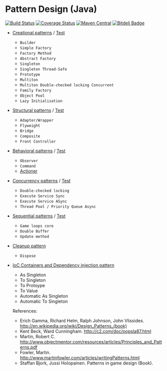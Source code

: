 Pattern Design (Java)
==============
[![Build Status](https://travis-ci.org/vicboma1/pattern-design.svg)](https://travis-ci.org/vicboma1/pattern-design)
[![Coverage Status](https://coveralls.io/repos/vicboma1/pattern-design/badge.svg?branch=master&service=github)](https://coveralls.io/github/vicboma1/pattern-design?branch=master)
[![Maven Central](https://maven-badges.herokuapp.com/maven-central/org.eluder.coveralls/coveralls-maven-plugin/badge.svg)](https://maven-badges.herokuapp.com/maven-central/org.eluder.coveralls/coveralls-maven-plugin/)
[![Bitdeli Badge](https://d2weczhvl823v0.cloudfront.net/vicboma1/pattern-design/trend.png)](https://bitdeli.com/free "Bitdeli Badge")

* [Creational patterns](https://github.com/victorakamon/pattern-design/tree/master/src/creational) / [Test](https://github.com/victorakamon/pattern-design/tree/master/test/creational)
  * ```Builder```
  * ```Simple Factory```
  * ```Factory Method```
  * ```Abstract Factory```
  * ```Singleton```
  * ```Singleton Thread-Safe```
  * ```Prototype```
  * ```Multiton```
  * ```Multiton Double-checked locking Concurrent``` 
  * ```Family Factory```
  * ```Object Pool```
  * ```Lazy Initialization```
  
* [Structural patterns](https://github.com/victorakamon/pattern-design/tree/master/src/structural) / [Test](https://github.com/victorakamon/pattern-design/tree/master/test/structural)
  * ```Adapter/Wrapper```
  * ```Flyweight```
  * ```Bridge```
  * ```Composite```
  * ```Front Controller```

* [Behavioral patterns](https://github.com/victorakamon/pattern-design/tree/master/src/behavioral) / [Test](https://github.com/victorakamon/pattern-design/tree/master/test/behavioral)
  * ```Observer```
  * ```Command```
  * [Actioner](https://github.com/vicboma1/CommandMapper)
  

* [Concurrency patterns](https://github.com/victorakamon/pattern-design/tree/master/src/concurrency) / [Test](https://github.com/victorakamon/pattern-design/tree/master/test/concurrency)
  * ```Double-checked locking```
  * ```Execute Service Sync```
  * ```Execute Service ASync```
  * ```Thread Pool / Priority Queue Async```

* [Sequential patterns](https://github.com/victorakamon/sequential-patterns) / [Test](https://github.com/victorakamon/sequential-patterns/tree/master/test)
  * ```Game loops core```
  * ```Double Buffer```
  * ```Update method```

* [Cleanup pattern](https://github.com/victorakamon/pattern-design/tree/master/src/cleanup)
  * ```Dispose```

* [IoC Containers and Dependency injection pattern ](https://github.com/vicboma1/Injector)
  * As Singleton
  * To Singleton
  * To Protoype
  * To Value
  * Automatic As Singleton 
  * Automatic To Singleton


  References:
  * Erich Gamma, Richard Helm, Ralph Johnson, John Vlissides. http://en.wikipedia.org/wiki/Design_Patterns_(book)
  * Kent Beck, Ward Cunningham. http://c2.com/doc/oopsla87.html
  * Martin, Robert C. http://www.objectmentor.com/resources/articles/Principles_and_Patterns.pdf
  * Fowler, Martin. http://www.martinfowler.com/articles/writingPatterns.html
  * Staffan Bjork, Jussi Holopainen. Patterns in game design (Book).
   


